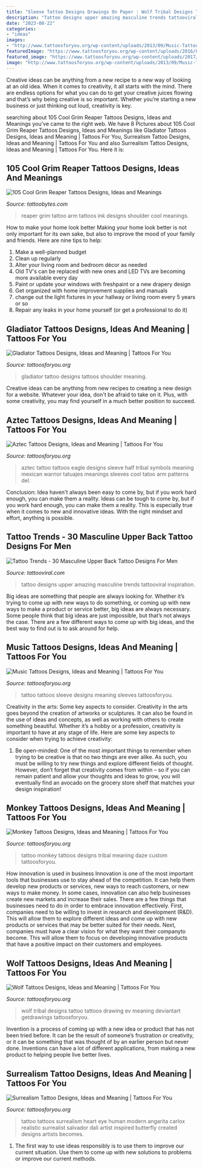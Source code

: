 ```yaml
---
title: "Sleeve Tattoo Designs Drawings On Paper : Wolf Tribal Designs Tattoo Tattoos Drawing Ev Meaning Deviantart Getdrawings Tattoosforyou"
description: "Tattoo designs upper amazing masculine trends tattooviral inspiration"
date: "2023-08-22"
categories:
- "ideas"
images:
- "http://www.tattoosforyou.org/wp-content/uploads/2013/09/Music-Tattoo-Sleeve-579x1024.jpg"
featuredImage: "https://www.tattoosforyou.org/wp-content/uploads/2016/03/Gladiator-Tattoo-Shoulder.jpg"
featured_image: "https://www.tattoosforyou.org/wp-content/uploads/2017/07/Surrealism-Tattoo-Artists.jpg"
image: "http://www.tattoosforyou.org/wp-content/uploads/2013/09/Music-Tattoo-Sleeve-579x1024.jpg"
---
```



Creative ideas can be anything from a new recipe to a new way of looking at an old idea. When it comes to creativity, it all starts with the mind. There are endless options for what you can do to get your creative juices flowing and that’s why being creative is so important. Whether you’re starting a new business or just thinking out loud, creativity is key.

	

		
searching about 105 Cool Grim Reaper Tattoos Designs, Ideas and Meanings you've came to the right web. We have 8 Pictures about 105 Cool Grim Reaper Tattoos Designs, Ideas and Meanings like Gladiator Tattoos Designs, Ideas and Meaning | Tattoos For You, Surrealism Tattoo Designs, Ideas and Meaning | Tattoos For You and also Surrealism Tattoo Designs, Ideas and Meaning | Tattoos For You. Here it is:
		
    
## 105 Cool Grim Reaper Tattoos Designs, Ideas And Meanings

<img loading=lazy src="https://www.tattoobytes.com/wp-content/uploads/2016/12/Grim-Reaper-Tattoo-On-Back-Shoulder.jpeg" onerror="this.onerror=null;this.src='https://tse2.mm.bing.net/th?id=OIP.SE-EziMXB2lXPrcbvyv_BAHaJ4&amp;pid=15.1';" alt="105 Cool Grim Reaper Tattoos Designs, Ideas and Meanings">

_Source: tattoobytes.com_

>reaper grim tattoo arm tattoos ink designs shoulder cool meanings. 

	

How to make your home look better
Making your home look better is not only important for its own sake, but also to improve the mood of your family and friends. Here are nine tips to help: 
1. Make a well-planned budget
2. Clean up regularly
3. Alter your living room and bedroom décor as needed
4. Old TV's can be replaced with new ones and LED TVs are becoming more available every day 
5. Paint or update your windows with freshpaint or a new drapery design 
6. Get organized with home improvement supplies and manuals 
7. change out the light fixtures in your hallway or living room every 5 years or so 
8. Repair any leaks in your home yourself (or get a professional to do it) 

    
## Gladiator Tattoos Designs, Ideas And Meaning | Tattoos For You

<img loading=lazy src="https://www.tattoosforyou.org/wp-content/uploads/2016/03/Gladiator-Tattoo-Shoulder.jpg" onerror="this.onerror=null;this.src='https://tse4.mm.bing.net/th?id=OIP.wWPAqvNAzoSen_tBOxjx3AHaJ4&amp;pid=15.1';" alt="Gladiator Tattoos Designs, Ideas and Meaning | Tattoos For You">

_Source: tattoosforyou.org_

>gladiator tattoo designs tattoos shoulder meaning. 

	

Creative ideas can be anything from new recipes to creating a new design for a website. Whatever your idea, don't be afraid to take on it. Plus, with some creativity, you may find yourself in a much better position to succeed.

    
## Aztec Tattoos Designs, Ideas And Meaning | Tattoos For You

<img loading=lazy src="http://www.tattoosforyou.org/wp-content/uploads/2013/09/Aztec-Tattoos-Sleeve-645x1024.jpg" onerror="this.onerror=null;this.src='https://tse4.mm.bing.net/th?id=OIP.QdeBALytWodCItenaAK3YwHaLw&amp;pid=15.1';" alt="Aztec Tattoos Designs, Ideas and Meaning | Tattoos For You">

_Source: tattoosforyou.org_

>aztec tattoo tattoos eagle designs sleeve half tribal symbols meaning mexican warrior tatuajes meanings sleeves cool tatoo arm patterns del. 

	

Conclusion: Idea haven't always been easy to come by, but if you work hard enough, you can make them a reality.
Ideas can be tough to come by, but if you work hard enough, you can make them a reality. This is especially true when it comes to new and innovative ideas. With the right mindset and effort, anything is possible.

    
## Tattoo Trends - 30 Masculine Upper Back Tattoo Designs For Men

<img loading=lazy src="http://tattooviral.com/wp-content/uploads/2017/06/tattoo-trends-30-masculine-upper-back-tattoo-designs-for-men-amazing-tattoo-ideas.jpg" onerror="this.onerror=null;this.src='https://tse2.mm.bing.net/th?id=OIP.xElvdyIC-lmgs15bvayZWQHaLH&amp;pid=15.1';" alt="Tattoo Trends - 30 Masculine Upper Back Tattoo Designs For Men">

_Source: tattooviral.com_

>tattoo designs upper amazing masculine trends tattooviral inspiration. 

	

Big ideas are something that people are always looking for. Whether it’s trying to come up with new ways to do something, or coming up with new ways to make a product or service better, big ideas are always necessary. Some people think that big ideas are just impossible, but that’s not always the case. There are a few different ways to come up with big ideas, and the best way to find out is to ask around for help.

    
## Music Tattoos Designs, Ideas And Meaning | Tattoos For You

<img loading=lazy src="http://www.tattoosforyou.org/wp-content/uploads/2013/09/Music-Tattoo-Sleeve-579x1024.jpg" onerror="this.onerror=null;this.src='https://tse1.mm.bing.net/th?id=OIP.RBIC8J3i3Y5DWaXO2cQKCAHaNG&amp;pid=15.1';" alt="Music Tattoos Designs, Ideas and Meaning | Tattoos For You">

_Source: tattoosforyou.org_

>tattoo tattoos sleeve designs meaning sleeves tattoosforyou. 

	

Creativity in the arts: Some key aspects to consider.
Creativity in the arts goes beyond the creation of artworks or sculptures. It can also be found in the use of ideas and concepts, as well as working with others to create something beautiful. Whether it’s a hobby or a profession, creativity is important to have at any stage of life. Here are some key aspects to consider when trying to achieve creativity: 
1) Be open-minded: One of the most important things to remember when trying to be creative is that no two things are ever alike. As such, you must be willing to try new things and explore different fields of thought. However, don’t forget that creativity comes from within – so if you can remain patient and allow your thoughts and ideas to grow, you will eventually find an avocado on the grocery store shelf that matches your design inspiration!

    
## Monkey Tattoos Designs, Ideas And Meaning | Tattoos For You

<img loading=lazy src="https://www.tattoosforyou.org/wp-content/uploads/2016/05/Monkey-Tattoos-Designs.jpg" onerror="this.onerror=null;this.src='https://tse3.mm.bing.net/th?id=OIP.4bbuRnoNce6j7d-j7a0ibQHaJ3&amp;pid=15.1';" alt="Monkey Tattoos Designs, Ideas and Meaning | Tattoos For You">

_Source: tattoosforyou.org_

>tattoo monkey tattoos designs tribal meaning daze custom tattoosforyou. 

	

How innovation is used in business
Innovation is one of the most important tools that businesses use to stay ahead of the competition. It can help them develop new products or services, new ways to reach customers, or new ways to make money. In some cases, innovation can also help businesses create new markets and increase their sales.
There are a few things that businesses need to do in order to embrace innovation effectively. First, companies need to be willing to invest in research and development (R&D). This will allow them to explore different ideas and come up with new products or services that may be better suited for their needs. Next, companies must have a clear vision for what they want their companyto become. This will allow them to focus on developing innovative products that have a positive impact on their customers and employees.

    
## Wolf Tattoos Designs, Ideas And Meaning | Tattoos For You

<img loading=lazy src="http://www.tattoosforyou.org/wp-content/uploads/2013/09/Tribal-Wolf-Tattoo-Designs-768x1024.jpg" onerror="this.onerror=null;this.src='https://tse3.mm.bing.net/th?id=OIP.PpTTxq23Yq2cTYMXG_lflQHaJ4&amp;pid=15.1';" alt="Wolf Tattoos Designs, Ideas and Meaning | Tattoos For You">

_Source: tattoosforyou.org_

>wolf tribal designs tattoo tattoos drawing ev meaning deviantart getdrawings tattoosforyou. 

	

Invention is a process of coming up with a new idea or product that has not been tried before. It can be the result of someone’s frustration or creativity, or it can be something that was thought of by an earlier person but never done. Inventions can have a lot of different applications, from making a new product to helping people live better lives.

    
## Surrealism Tattoo Designs, Ideas And Meaning | Tattoos For You

<img loading=lazy src="https://www.tattoosforyou.org/wp-content/uploads/2017/07/Surrealism-Tattoo-Artists.jpg" onerror="this.onerror=null;this.src='https://tse1.mm.bing.net/th?id=OIP.kF4Na5RLHR6ukAJZCQ9xxgHaKP&amp;pid=15.1';" alt="Surrealism Tattoo Designs, Ideas and Meaning | Tattoos For You">

_Source: tattoosforyou.org_

>tattoo tattoos surrealism heart eye human modern angarita carlox realistic surrealist salvador dali artist inspired butterfly created designs artists becomes. 

	

1. The first way to use ideas responsibly is to use them to improve our current situation. Use them to come up with new solutions to problems or improve our current methods. 

